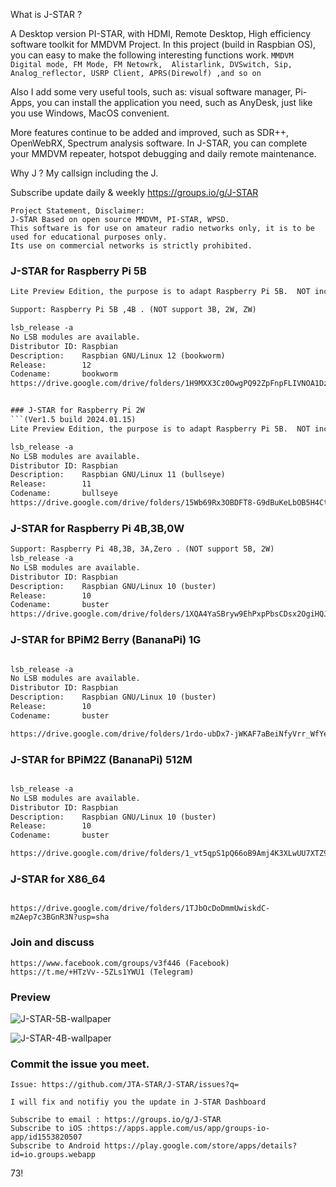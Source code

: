 What is J-STAR ?

A Desktop version PI-STAR, with HDMI, Remote Desktop, High efficiency software toolkit for MMDVM Project. In this project (build in Raspbian OS), you can easy to make the following interesting functions work.
`MMDVM Digital mode, FM Mode, FM Netowrk,  Alistarlink, DVSwitch, Sip, Analog_reflector, USRP Client, APRS(Direwolf) ,and so on`

Also I add some very useful tools, such as: visual software manager, Pi-Apps, you can install the application you need, such as AnyDesk, just like you use Windows, MacOS convenient.

More features continue to be added and improved, such as SDR++, OpenWebRX, Spectrum analysis software. In J-STAR, you can complete your MMDVM repeater, hotspot debugging and daily remote maintenance.

Why J ? My callsign including the J.

Subscribe update daily & weekly https://groups.io/g/J-STAR

```
Project Statement, Disclaimer:
J-STAR Based on open source MMDVM, PI-STAR, WPSD. 
This software is for use on amateur radio networks only, it is to be used for educational purposes only.
Its use on commercial networks is strictly prohibited.
```

### J-STAR for Raspberry Pi 5B 
```(Ver1.5 build 2024.01.15)
Lite Preview Edition, the purpose is to adapt Raspberry Pi 5B.  NOT including  Alistarlink, DVSwitch, Sip, Analog_reflector, USRP Client, APRS(Direwolf)

Support: Raspberry Pi 5B ,4B . (NOT support 3B, 2W, ZW) 

lsb_release -a
No LSB modules are available.
Distributor ID: Raspbian
Description:    Raspbian GNU/Linux 12 (bookworm)
Release:        12
Codename:       bookworm
https://drive.google.com/drive/folders/1H9MXX3Cz0OwgPQ92ZpFnpFLIVNOA1DzP?usp=sharing```


### J-STAR for Raspberry Pi 2W
```(Ver1.5 build 2024.01.15)
Lite Preview Edition, the purpose is to adapt Raspberry Pi 5B.  NOT including Alistarlink, DVSwitch, Sip, Analog_reflector, USRP Client, APRS(Direwolf)

lsb_release -a
No LSB modules are available.
Distributor ID: Raspbian
Description:    Raspbian GNU/Linux 11 (bullseye)
Release:        11
Codename:       bullseye
https://drive.google.com/drive/folders/15Wb69Rx3OBDFT8-G9dBuKeLbOB5H4Ctq?usp=sharing
```

### J-STAR for Raspberry Pi 4B,3B,0W 
```(Ver2.3 build 2024.01.15)
Support: Raspberry Pi 4B,3B, 3A,Zero . (NOT support 5B, 2W) 
lsb_release -a
No LSB modules are available.
Distributor ID: Raspbian
Description:    Raspbian GNU/Linux 10 (buster)
Release:        10
Codename:       buster
https://drive.google.com/drive/folders/1XQA4YaSBryw9EhPxpPbsCDsx2OgiHQJe?usp=sharing
```

### J-STAR for BPiM2 Berry (BananaPi) 1G 
```(Ver2.3 build 2024.01.18)

lsb_release -a
No LSB modules are available.
Distributor ID: Raspbian
Description:    Raspbian GNU/Linux 10 (buster)
Release:        10
Codename:       buster

https://drive.google.com/drive/folders/1rdo-ubDx7-jWKAF7aBeiNfyVrr_WfYeD?usp=sharing
```

### J-STAR for BPiM2Z  (BananaPi) 512M 
```(Ver2.3 build 2024.01.18)

lsb_release -a
No LSB modules are available.
Distributor ID: Raspbian
Description:    Raspbian GNU/Linux 10 (buster)
Release:        10
Codename:       buster

https://drive.google.com/drive/folders/1_vt5qpS1pQ66oB9Amj4K3XLwUU7XTZ9u?usp=sharing
```

### J-STAR for X86_64 
```(V1 Offline , V2.2 coming soon)

https://drive.google.com/drive/folders/1TJbOcDoDmmUwiskdC-m2Aep7c3BGnR3N?usp=sha
```

### Join and discuss
```
https://www.facebook.com/groups/v3f446 (Facebook)
https://t.me/+HTzVv--5ZLs1YWU1 (Telegram)
```

### Preview

![J-STAR-5B-wallpaper](https://github.com/JTA-STAR/J-STAR/assets/22002824/6c2848e3-2358-4f58-8617-b389dabaae58)

![J-STAR-4B-wallpaper](https://github.com/JTA-STAR/J-STAR/assets/22002824/40460f2e-4fb0-434e-bbbf-dcecc4fee71b)

### Commit the issue you meet.
```
Issue: https://github.com/JTA-STAR/J-STAR/issues?q=

I will fix and notifiy you the update in J-STAR Dashboard

Subscribe to email : https://groups.io/g/J-STAR
Subscribe to iOS :https://apps.apple.com/us/app/groups-io-app/id1553820507
Subscribe to Android https://play.google.com/store/apps/details?id=io.groups.webapp 
```

73!

